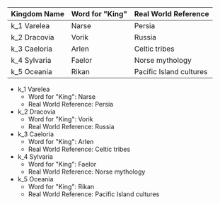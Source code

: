 | Kingdom Name | Word for "King" | Real World Reference |
|--------------|----------------|---------------------|
| k_1 Varelea | Narse | Persia |
| k_2 Dracovia | Vorik | Russia |
| k_3 Caeloria | Arlen | Celtic tribes |
| k_4 Sylvaria | Faelor | Norse mythology |
| k_5 Oceania | Rikan | Pacific Island cultures |


- k_1 Varelea
  - Word for "King": Narse
  - Real World Reference: Persia
- k_2 Dracovia
  - Word for "King": Vorik
  - Real World Reference: Russia
- k_3 Caeloria
  - Word for "King": Arlen
  - Real World Reference: Celtic tribes
- k_4 Sylvaria
  - Word for "King": Faelor
  - Real World Reference: Norse mythology
- k_5 Oceania
  - Word for "King": Rikan
  - Real World Reference: Pacific Island cultures

